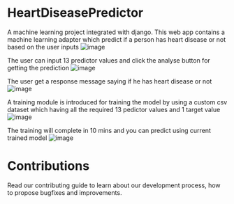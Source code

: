 # HeartDiseasePredictor
A machine learning project integrated with django.
This web app contains a machine learning adapter which predict if a person has heart disease or not based on the user inputs
![image](https://user-images.githubusercontent.com/52347258/115954145-feebf800-a50c-11eb-89e2-50d0cf304891.png)

The user can input 13 predictor values and click the analyse button for getting the prediction
![image](https://user-images.githubusercontent.com/52347258/115954162-16c37c00-a50d-11eb-989b-a7ec9a735fd5.png)

The user get a response message saying if he has heart disease or not
![image](https://user-images.githubusercontent.com/52347258/115506692-c8a64280-a298-11eb-83f2-bc7964ce986f.png)


A training module is introduced for training the model by using a custom csv dataset which having all the required 13 pedictor values and 1 target value
![image](https://user-images.githubusercontent.com/52347258/115954215-5722fa00-a50d-11eb-83c0-a242f1b14efb.png)

The training will complete in 10 mins and you can predict using current trained model
![image](https://user-images.githubusercontent.com/52347258/115954294-c39df900-a50d-11eb-9f3d-9398e7ec1000.png)


# Contributions
Read our contributing guide to learn about our development process, how to propose bugfixes and improvements.
